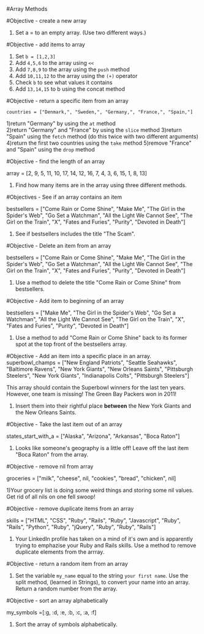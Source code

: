 
#Array Methods

#Objective - create a new array
1) Set a = to an empty array. (Use two different ways.)

#Objective - add items to array

1) Set `b = [1,2,3]`
2) Add `4,5,6` to the array using `<<`
3) Add `7,8,9` to the array using the `push` method
4) Add `10,11,12` to the array using the `(+)` operator
5) Check `b` to see what values it contains
6) Add `13,14,15` to b using the concat method


#Objective - return a specific item from an array

`countries = ["Denmark,", "Sweden,", "Germany,", "France,", "Spain,"]`

1)return "Germany" by using the `at` method  
2)return "Germany" and "France" by using the `slice` method
3)return "Spain" using the `fetch` method (do this twice with two different arguments)
4)return the first two countries using the `take` method
5)remove "France" and "Spain" using the `drop` method


#Objective - find the length of an array

array = [2, 9, 5, 11, 10, 17, 14, 12, 16, 7, 4, 3, 6, 15, 1, 8, 13]

1) Find how many items are in the array using three different methods.  

#Objectives - See if an array contains an item

bestsellers = ["Come Rain or Come Shine", "Make Me", "The Girl in the Spider's Web", "Go Set a Watchman", "All the Light We Cannot See", "The Girl on the Train", "X", "Fates and Furies", "Purity", "Devoted in Death"]

1) See if bestsellers includes the title "The Scam".


#Objective - Delete an item from an array

bestsellers = ["Come Rain or Come Shine", "Make Me", "The Girl in the Spider's Web", "Go Set a Watchman", "All the Light We Cannot See", "The Girl on the Train", "X", "Fates and Furies", "Purity", "Devoted in Death"]

1) Use a method to delete the title "Come Rain or Come Shine" from bestsellers.


#Objective - Add item to beginning of an array

bestsellers = ["Make Me", "The Girl in the Spider's Web", "Go Set a Watchman", "All the Light We Cannot See", "The Girl on the Train", "X", "Fates and Furies", "Purity", "Devoted in Death"]

1) Use a method to add "Come Rain or Come Shine" back to its former spot at the top front of the bestsellers array.


#Objective - Add an item into a specific place in an array.
superbowl_champs = ["New England Patriots", "Seattle Seahawks", "Baltimore Ravens", "New York Giants", "New Orleans Saints", "Pittsburgh Steelers", "New York Giants", "Indianapolis Colts", "Pittsburgh Steelers"]

This array should contain the Superbowl winners for the last ten years. However, one team is missing! The Green Bay Packers won in 2011!

1) Insert them into their rightful place **between** the New York Giants and the New Orleans Saints.


#Objective - Take the last item out of an array

states_start_with_a = ["Alaska", "Arizona", "Arkansas", "Boca Raton"]

1) Looks like someone's geography is a little off! Leave off the last item "Boca Raton" from the array.

#Objective - remove nil from array

groceries = ["milk", "cheese", nil, "cookies", "bread", "chicken", nil]

1)Your grocery list is doing some weird things and storing some nil values. Get rid of all nils on one fell swoop!


#Objective - remove duplicate items from an array

skills = ["HTML", "CSS", "Ruby", "Rails", "Ruby", "Javascript", "Ruby", "Rails", "Python", "Ruby", "jQuery", "Ruby", "Ruby", "Rails"]

1) Your LinkedIn profile has taken on a mind of it's own and is apparently trying to emphazise your Ruby and Rails skills. Use a method to remove duplicate elements from the arrray.

#Objective - return a random item from an array

1) Set the variable `my_name` equal to the string `your first name`. Use the split method, (learned in Strings), to convert your name into an array. Return a random number from the array.

#Objective - sort an array alphabetically

my_symbols =[:g, :d, :e, :b, :c, :a, :f]

1) Sort the array of symbols alphabetically.
